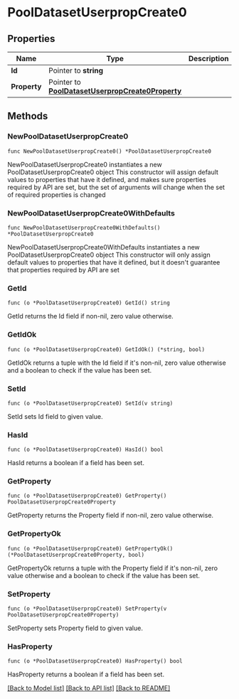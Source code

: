 # PoolDatasetUserpropCreate0

## Properties

Name | Type | Description | Notes
------------ | ------------- | ------------- | -------------
**Id** | Pointer to **string** |  | [optional] 
**Property** | Pointer to [**PoolDatasetUserpropCreate0Property**](PoolDatasetUserpropCreate0Property.md) |  | [optional] 

## Methods

### NewPoolDatasetUserpropCreate0

`func NewPoolDatasetUserpropCreate0() *PoolDatasetUserpropCreate0`

NewPoolDatasetUserpropCreate0 instantiates a new PoolDatasetUserpropCreate0 object
This constructor will assign default values to properties that have it defined,
and makes sure properties required by API are set, but the set of arguments
will change when the set of required properties is changed

### NewPoolDatasetUserpropCreate0WithDefaults

`func NewPoolDatasetUserpropCreate0WithDefaults() *PoolDatasetUserpropCreate0`

NewPoolDatasetUserpropCreate0WithDefaults instantiates a new PoolDatasetUserpropCreate0 object
This constructor will only assign default values to properties that have it defined,
but it doesn't guarantee that properties required by API are set

### GetId

`func (o *PoolDatasetUserpropCreate0) GetId() string`

GetId returns the Id field if non-nil, zero value otherwise.

### GetIdOk

`func (o *PoolDatasetUserpropCreate0) GetIdOk() (*string, bool)`

GetIdOk returns a tuple with the Id field if it's non-nil, zero value otherwise
and a boolean to check if the value has been set.

### SetId

`func (o *PoolDatasetUserpropCreate0) SetId(v string)`

SetId sets Id field to given value.

### HasId

`func (o *PoolDatasetUserpropCreate0) HasId() bool`

HasId returns a boolean if a field has been set.

### GetProperty

`func (o *PoolDatasetUserpropCreate0) GetProperty() PoolDatasetUserpropCreate0Property`

GetProperty returns the Property field if non-nil, zero value otherwise.

### GetPropertyOk

`func (o *PoolDatasetUserpropCreate0) GetPropertyOk() (*PoolDatasetUserpropCreate0Property, bool)`

GetPropertyOk returns a tuple with the Property field if it's non-nil, zero value otherwise
and a boolean to check if the value has been set.

### SetProperty

`func (o *PoolDatasetUserpropCreate0) SetProperty(v PoolDatasetUserpropCreate0Property)`

SetProperty sets Property field to given value.

### HasProperty

`func (o *PoolDatasetUserpropCreate0) HasProperty() bool`

HasProperty returns a boolean if a field has been set.


[[Back to Model list]](../README.md#documentation-for-models) [[Back to API list]](../README.md#documentation-for-api-endpoints) [[Back to README]](../README.md)


